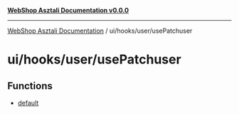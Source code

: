 [**WebShop Asztali Documentation v0.0.0**](../../../../README.md)

***

[WebShop Asztali Documentation](../../../../modules.md) / ui/hooks/user/usePatchuser

# ui/hooks/user/usePatchuser

## Functions

- [default](functions/default.md)
